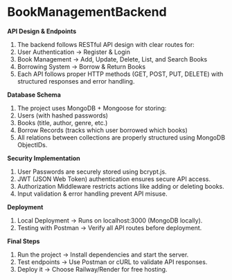 # BookManagementBackend
**API Design & Endpoints**
1. The backend follows RESTful API design with clear routes for:
2. User Authentication → Register & Login
3. Book Management → Add, Update, Delete, List, and Search Books
4. Borrowing System → Borrow & Return Books
5. Each API follows proper HTTP methods (GET, POST, PUT, DELETE) with structured responses and error handling.

**Database Schema**
1. The project uses MongoDB + Mongoose for storing:
2. Users (with hashed passwords)
3. Books (title, author, genre, etc.)
4. Borrow Records (tracks which user borrowed which books)
5. All relations between collections are properly structured using MongoDB ObjectIDs.

**Security Implementation**
1. User Passwords are securely stored using bcrypt.js.
2. JWT (JSON Web Token) authentication ensures secure API access.
3. Authorization Middleware restricts actions like adding or deleting books.
4. Input validation & error handling prevent API misuse.

**Deployment**
1. Local Deployment → Runs on localhost:3000 (MongoDB locally).
2. Testing with Postman → Verify all API routes before deployment.

**Final Steps**
1. Run the project → Install dependencies and start the server.
2. Test endpoints → Use Postman or cURL to validate API responses.
3. Deploy it → Choose Railway/Render for free hosting.
